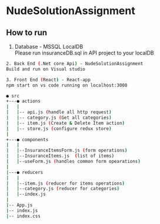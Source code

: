 # NudeSolutionAssignment

## How to run
1. Database - MSSQL LocalDB<br />
Please run insuranceDB.sql in API project to your localDB
```bash
2. Back End (.Net core Api) - NudeSolutionAssignment
Build and run on Visual studio
```
```bash
3. Front End (React) - React-app
npm start on vs code running on localhost:3000

● src
+---● actions
|   |
|   |-- api.js (handle all http request)
|   |-- category.js (Get all categories) 
|   |-- item.js (Create & Delete Item action) 
|   |-- store.js (configure redux store)
|
+---● components
|   |
|   |--InsuranceItemsForm.js (form operations)
|   |--InsuranceItems.js  (list of items)
|   |--useForm.js (handles common form opearations)
|
|---● reducers
|   |
|   |--item.js (reducer for items operations)
|   |--category.js (reducer for categories)
|   |--index.js
|
|-- App.js
|-- index.js
|-- index.css
```
```bash
